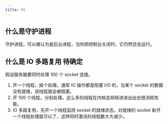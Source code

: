 ```yaml
---
title: OS
---
```


## 什么是守护进程

守护进程，可以被认为是后台进程，当你把控制台关闭时，它仍然还会运行。

## 什么是 IO 多路复用 <Badge>待确定</Badge>

假设服务器要同时处理 100 个 socket 连接。

1. 开一个线程，挨个处理。通常 IO 操作都是阻塞 I/O 的，当某个 socket 的数据没有就绪，该线程就会被阻塞。
2. 开 100 个线程，分别处理。这么多的线程在内核态频频进进出出也很消耗性能。
3. IO 多路复用，先开一个线程监控 socket 的就绪状态，对就绪的 socket 新开一个线程处理就可以了，这样同时激活的线程数大大减少。
